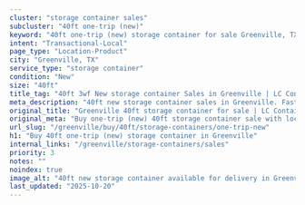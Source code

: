 ```yaml
---
cluster: "storage container sales"
subcluster: "40ft one-trip (new)"
keyword: "40ft one-trip (new) storage container for sale Greenville, TX"
intent: "Transactional-Local"
page_type: "Location-Product"
city: "Greenville, TX"
service_type: "storage container"
condition: "New"
size: "40ft"
title_tag: "40ft 3wf New storage container Sales in Greenville | LC Container"
meta_description: "40ft new storage container sales in Greenville. Fast delivery, competitive pricing. Serving storage containers area. Quote ID: YK3. Call (214) 524-4168 for your free quote today."
original_title: "Greenville 40ft storage container for sale | LC Container"
original_meta: "Buy one-trip (new) 40ft storage container sale with local delivery in Greenville, TX. LC Container — local Since 2003. Request a fast quote today."
url_slug: "/greenville/buy/40ft/storage-containers/one-trip-new"
h1: "Buy 40ft one-trip (new) storage container in Greenville"
internal_links: "/greenville/storage-containers/sales"
priority: 3
notes: ""
noindex: true
image_alt: "40ft new storage container available for delivery in Greenville"
last_updated: "2025-10-20"
---
```


<!-- TODO: Add unique city/inventory copy, images, and internal links here. -->

